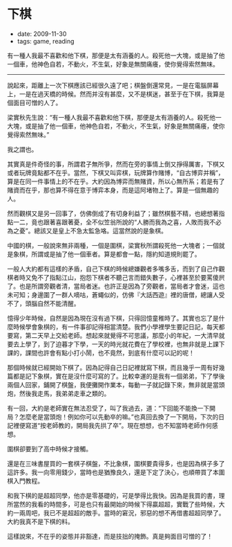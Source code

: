 # 下棋

- date: 2009-11-30
- tags: game, reading

有一種人我最不喜歡和他下棋，那便是太有涵養的人。殺死他一大塊，或是抽了他一個車，他神色自若，不動火，不生氣，好象是無關痛癢，使你覺得索然無味。

--------------

說起來，距離上一次下棋應該已經很久遠了吧；棋盤倒還常見，一是在電腦屏幕上，一是在過天橋的時候。然而并沒有甚麼，又不是棋迷，甚至于在下棋，我算是個面目可憎的人了。

梁實秋先生說：“有一種人我最不喜歡和他下棋，那便是太有涵養的人。殺死他一大塊，或是抽了他一個車，他神色自若，不動火，不生氣，好象是無關痛癢，使你覺得索然無味。”

我之謂也。

其實真是件奇怪的事，所謂君子無所爭，然而在旁的事情上倒又掙得厲害，下棋又或者玩牌竟點都不在乎。當然，下棋又叫弈棋，玩牌算作賭博，“自古博弈并稱”，算是在同一件事情上的不在乎。大約因為博弈而無賭資，所以心無所系；若是有了賭資而在乎，那也算不得在意于博弈本身，而是這阿堵物上了。算是一個無趣的人。

然而觀棋又是另一回事了，仿佛倒成了有切身利益了；雖然棋藝不精，也總想著指點一二，竟也跟著喜跟著憂，全不似笠翁所說的“人勝而我為之喜，人敗而我不必為之憂”。總該又是皇上不急太監急咯。這當然說的是象棋。

中國的棋，一般說來無非兩種，一個是圍棋，梁實秋所謂殺死他一大塊者；一個就是象棋，所謂或是抽了他一個車者。算是都會一點，隱約知道規則罷了。

一般人大約都有這樣的矛盾，自己下棋的時候總嫌觀者多嘴多舌，而到了自己作觀棋者時又免不了指點江山，抱怨下棋者不聽己言而錯失數子，心裡甚至於要罵傻屄了。也是所謂旁觀者清，當局者迷。也許正是因為了旁觀者，當局者才會迷，這也未可知；身邊圍了一群人嘀咕，蒼蠅似的，仿佛『大話西遊』裡的唐僧，總讓人受不了，頭腦自然不能清醒。

憶得少年時候，自然是因為現在沒有過下棋，只得回憶童稚時了。其實也忘了是什麼時候學會象棋的，有一件事卻記得相當清楚。我們小學裡學生要記日記，每天都要寫，第二天早上交給老師。想起來就覺得不可思議，那麼小的年紀，一大清早就要去上學了，到了迫暮才下學，一天的時光就花費在了學校裡，也無非就是上課下課的，課間也許會有點小打小鬧，也不竟然，到底有什麼可以記的呢！

那個時候就已經開始下棋了。因為記得自己日記裡就寫下棋，而且幾乎一周有好幾篇都是記下象棋，實在是沒什麼可寫的了。比較幸運的是我有一個弟弟，下了學後兩個人回家，鋪開了棋盤，我便攤開作業本，每動一子就記錄下來，無非就是當頭炮，然後我走馬，我弟弟走車之類的。

有一回，大約是老師實在無法忍受了，叫了我過去，道：“下回能不能換一下開局？怎麼老是當頭炮！例如你可以先動卒的嘛。”也真回去換了一下開局，下次的日記裡便寫道“按老師教的，開局我先拱了卒”。現在想想，也不知當時老師作何感想。

圍棋卻要到了高中時候才接觸。

還是在三味書屋買的一套棋子棋盤，不比象棋，圍棋要貴得多，也是因為棋子多了這許多。我一向零用錢少，當時也是猶豫良久，還是下定了決心，也順帶買了本圍棋入門教程。

和我下棋的是超超同學，他亦是零基礎的，可是學得比我快。因為是我買的書，理所當然的我看的時間多，可是也只有最開始的時候下得贏超超，實戰了些時候，大約一兩周吧，我已不是超超的敵手。當時的窘況，邪惡的想不再借書超超同學了。大約我真不是下棋的料。

這樣說來，不在乎的姿態并非豁達，而是技拙的掩飾。真是夠面目可憎的了！
